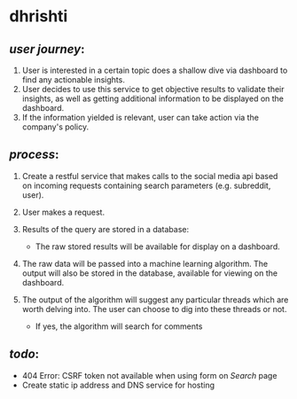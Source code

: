 # dhrishti

## _user journey_:
1) User is interested in a certain topic does a shallow dive via dashboard to find any actionable insights.
2) User decides to use this service to get objective results to validate their insights, as well as getting additional information to be displayed on the dashboard.
3) If the information yielded is relevant, user can take action via the company's policy.

## _process_:

1) Create a restful service that makes calls to the social media api based on incoming requests containing search parameters (e.g. subreddit, user).

2) User makes a request.

3) Results of the query are stored in a database:
    
    * The raw stored results will be available for display on a dashboard.
4) The raw data will be passed into a machine learning algorithm. The output will also be stored in the database, available for viewing on the dashboard.
5) The output of the algorithm will suggest any particular threads which are worth delving into. The user can choose to dig into these threads or not.
    * If yes, the algorithm will search for comments 

## _todo_:
- 404 Error: CSRF token not available when using form on _Search_ page
- Create static ip address and DNS service for hosting

